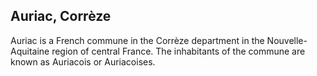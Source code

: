 ## Auriac, Corrèze

Auriac is a French commune in the Corrèze department in the Nouvelle-Aquitaine region of central France.
The inhabitants of the commune are known as Auriacois or Auriacoises.